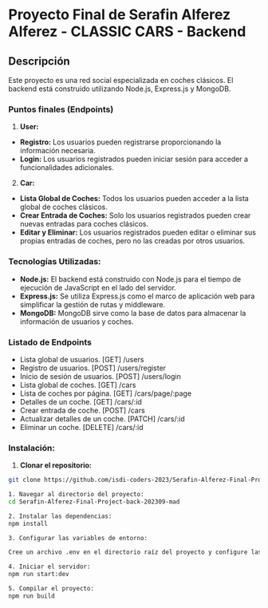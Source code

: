 # Proyecto Final de Serafin Alferez Alferez - CLASSIC CARS - Backend

## Descripción

Este proyecto es una red social especializada en coches clásicos. El backend está construido utilizando Node.js, Express.js y MongoDB.

### Puntos finales (Endpoints)

1. **User:**
  - **Registro:** Los usuarios pueden registrarse proporcionando la información necesaria.
  - **Login:** Los usuarios registrados pueden iniciar sesión para acceder a funcionalidades adicionales.

2. **Car:**
  - **Lista Global de Coches:** Todos los usuarios pueden acceder a la lista global de coches clásicos.
  - **Crear Entrada de Coches:** Solo los usuarios registrados pueden crear nuevas entradas para coches clásicos.
  - **Editar y Eliminar:** Los usuarios registrados pueden editar o eliminar sus propias entradas de coches, pero no las creadas por otros usuarios.

### Tecnologías Utilizadas:

- **Node.js:** El backend está construido con Node.js para el tiempo de ejecución de JavaScript en el lado del servidor.
- **Express.js:** Se utiliza Express.js como el marco de aplicación web para simplificar la gestión de rutas y middleware.
- **MongoDB:** MongoDB sirve como la base de datos para almacenar la información de usuarios y coches.

### Listado de Endpoints

- Lista global de usuarios. [GET] /users
- Registro de usuarios. [POST] /users/register
- Inicio de sesión de usuarios. [POST] /users/login
- Lista global de coches. [GET] /cars
- Lista de coches por página. [GET] /cars/page/:page
- Detalles de un coche. [GET] /cars/:id
- Crear entrada de coche. [POST] /cars
- Actualizar detalles de un coche. [PATCH] /cars/:id
- Eliminar un coche. [DELETE] /cars/:id

### Instalación:

1. **Clonar el repositorio:**

  ```bash
  git clone https://github.com/isdi-coders-2023/Serafin-Alferez-Final-Project-back-202309-mad

1. Navegar al directorio del proyecto:
  cd Serafin-Alferez-Final-Project-back-202309-mad

2. Instalar las dependencias:
  npm install

3. Configurar las variables de entorno:

Cree un archivo .env en el directorio raíz del proyecto y configure las variables de entorno necesarias. Consulte el archivo .env.sample para obtener una lista de las variables requeridas.

4. Iniciar el servidor:
  npm run start:dev

5. Compilar el proyecto:
  npm run build
